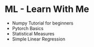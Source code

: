 # **ML - Learn With Me**

- Numpy Tutorial for beginners
- Pytorch Basics
- Statistical Measures
- Simple Linear Regression
